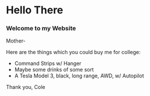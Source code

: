 # Hello There
### Welcome to my Website
Mother-

Here are the things which you could buy me for college:

* Command Strips w/ Hanger
* Maybe some drinks of some sort
* A Tesla Model 3, black, long range, AWD, w/ Autopilot

Thank you,
Cole
